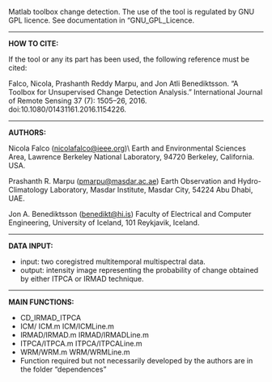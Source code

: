 Matlab toolbox change detection. The use of the tool is regulated by GNU GPL licence. See documentation in “GNU_GPL_Licence.

********************************************************************
**HOW TO CITE:**

If the tool or any its part has been used, the following reference must be cited:
 
Falco, Nicola, Prashanth Reddy Marpu, and Jon Atli Benediktsson. 
“A Toolbox for Unsupervised Change Detection Analysis.” 
International Journal of Remote Sensing 37 (7): 1505–26, 2016. 
doi:10.1080/01431161.2016.1154226.


********************************************************************
**AUTHORS:**

Nicola Falco (nicolafalco@ieee.org)\\
Earth and Environmental Sciences Area, Lawrence Berkeley National Laboratory, 94720 Berkeley, California. USA.

Prashanth R. Marpu (pmarpu@masdar.ac.ae)
Earth Observation and Hydro-Climatology Laboratory, Masdar Institute, Masdar City, 54224 Abu Dhabi, UAE.

Jon A. Benediktsson (benedikt@hi.is)
Faculty of Electrical and Computer Engineering, University of Iceland, 101 Reykjavik, Iceland.


********************************************************************
**DATA INPUT:**
* input: two coregistred multitemporal multispectral data. 
* output: intensity image representing the probability of change obtained by either ITPCA or IRMAD technique.


********************************************************************
**MAIN FUNCTIONS:**
* CD_IRMAD_ITPCA
* ICM/ ICM.m	ICM/ICMLine.m
* IRMAD/IRMAD.m	IRMAD/IRMADLine.m
* ITPCA/ITPCA.m	ITPCA/ITPCALine.m
* WRM/WRM.m	WRM/WRMLine.m
* Function required but not necessarily developed by the authors are in the folder “dependences”

